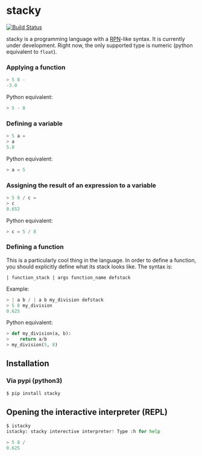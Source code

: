 # stacky

[![Build Status](https://travis-ci.org/rbaron/stacky.svg?branch=master)](https://travis-ci.org/rbaron/stacky)

stacky is a programming language with a [RPN](http://en.wikipedia.org/wiki/Reverse_Polish_notation)-like syntax. It is currently under development. Right now, the only supported type is numeric (python equivalent to `float`).

### Applying a function
```python
> 5 8 -
-3.0
```
Python equivalent:
```python
> 5 - 8
```

### Defining a variable
```python
> 5 a =
> a
5.0
```
Python equivalent:
```python
> a = 5
```

### Assigning the result of an expression to a variable
```python
> 5 8 / c =
> c
0.652
```
Python equivalent:
```python
> c = 5 / 8
```

### Defining a function
This is a particularly cool thing in the language. In order to define a function, you should explicitly define what its stack looks like. The syntax is:

    | function_stack | args function_name defstack

Example:
```python
> | a b / | a b my_division defstack
> 5 8 my_division
0.625
```
Python equivalent:
```python
> def my_division(a, b):
>    return a/b
> my_division(5, 8)
```

## Installation

### Via pypi (python3)
```python
$ pip install stacky
```

## Opening the interactive interpreter (REPL)
```python
$ istacky
istacky: stacky interective interpreter! Type :h for help

> 5 8 /
0.625
```

